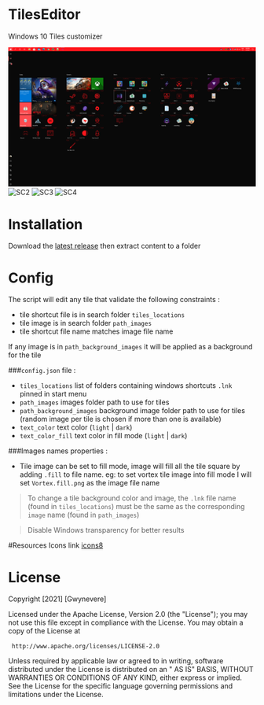 # TilesEditor

Windows 10 Tiles customizer

![SC1](https://github.com/Gwynevere/TilesEditor/blob/main/blob/assets/red-black-fs.PNG)
![SC2](https://github.com/Gwynevere/TilesEditor/blob/assets/red-grey-fs.png)
![SC3](https://github.com/Gwynevere/TilesEditor/blob/assets/yellow-black.png)
![SC4](https://github.com/Gwynevere/TilesEditor/blob/assets/yellow-black-fs.png)

# Installation

Download the [latest release](https://github.com/Gwynevere/TilesEditor/releases) then extract content to a folder

# Config

The script will edit any tile that validate the following constraints :
- tile shortcut file is in search folder `tiles_locations`
- tile image is in search folder `path_images`
- tile shortcut file name matches image file name

If any image is in `path_background_images` it will be applied as a background for the tile

###`config.json` file :

- `tiles_locations` list of folders containing windows shortcuts `.lnk` pinned in start menu
- `path_images` images folder path to use for tiles
- `path_background_images` background image folder path to use for tiles (random image per tile is chosen if more than one is available)
- `text_color` text color (`light` | `dark`)
- `text_color_fill` text color in fill mode (`light` | `dark`)

###Images names properties :
- Tile image can be set to fill mode, image will fill all the tile square by adding `.fill` to file name. eg: to set vortex tile image into fill mode I will set `Vortex.fill.png` as the image file name 

>To change a tile background color and image, the `.lnk` file name (found in `tiles_locations`) must be
the same as the corresponding `image` name (found in `path_images`)

>Disable Windows transparency for better results

#Resources
Icons link [icons8](https://icons8.com/icons)

# License

Copyright [2021] [Gwynevere]

Licensed under the Apache License, Version 2.0 (the "License"); you may not use this file except in compliance with the
License. You may obtain a copy of the License at

     http://www.apache.org/licenses/LICENSE-2.0

Unless required by applicable law or agreed to in writing, software distributed under the License is distributed on an "
AS IS" BASIS, WITHOUT WARRANTIES OR CONDITIONS OF ANY KIND, either express or implied. See the License for the specific
language governing permissions and limitations under the License.
